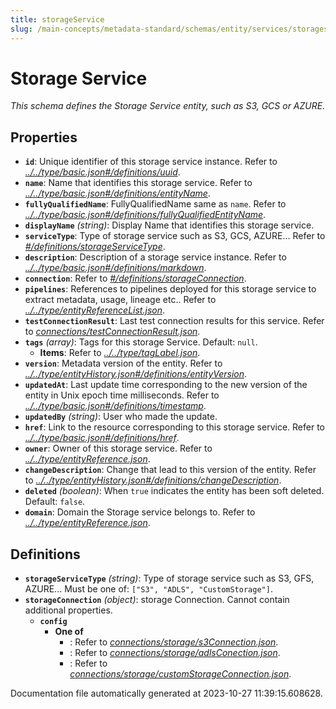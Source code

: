 ```yaml
---
title: storageService
slug: /main-concepts/metadata-standard/schemas/entity/services/storageservice
---
```


# Storage Service

*This schema defines the Storage Service entity, such as S3, GCS or AZURE.*

## Properties

- **`id`**: Unique identifier of this storage service instance. Refer to *[../../type/basic.json#/definitions/uuid](#/../type/basic.json#/definitions/uuid)*.
- **`name`**: Name that identifies this storage service. Refer to *[../../type/basic.json#/definitions/entityName](#/../type/basic.json#/definitions/entityName)*.
- **`fullyQualifiedName`**: FullyQualifiedName same as `name`. Refer to *[../../type/basic.json#/definitions/fullyQualifiedEntityName](#/../type/basic.json#/definitions/fullyQualifiedEntityName)*.
- **`displayName`** *(string)*: Display Name that identifies this storage service.
- **`serviceType`**: Type of storage service such as S3, GCS, AZURE... Refer to *[#/definitions/storageServiceType](#definitions/storageServiceType)*.
- **`description`**: Description of a storage service instance. Refer to *[../../type/basic.json#/definitions/markdown](#/../type/basic.json#/definitions/markdown)*.
- **`connection`**: Refer to *[#/definitions/storageConnection](#definitions/storageConnection)*.
- **`pipelines`**: References to pipelines deployed for this storage service to extract metadata, usage, lineage etc.. Refer to *[../../type/entityReferenceList.json](#/../type/entityReferenceList.json)*.
- **`testConnectionResult`**: Last test connection results for this service. Refer to *[connections/testConnectionResult.json](#nnections/testConnectionResult.json)*.
- **`tags`** *(array)*: Tags for this storage Service. Default: `null`.
  - **Items**: Refer to *[../../type/tagLabel.json](#/../type/tagLabel.json)*.
- **`version`**: Metadata version of the entity. Refer to *[../../type/entityHistory.json#/definitions/entityVersion](#/../type/entityHistory.json#/definitions/entityVersion)*.
- **`updatedAt`**: Last update time corresponding to the new version of the entity in Unix epoch time milliseconds. Refer to *[../../type/basic.json#/definitions/timestamp](#/../type/basic.json#/definitions/timestamp)*.
- **`updatedBy`** *(string)*: User who made the update.
- **`href`**: Link to the resource corresponding to this storage service. Refer to *[../../type/basic.json#/definitions/href](#/../type/basic.json#/definitions/href)*.
- **`owner`**: Owner of this storage service. Refer to *[../../type/entityReference.json](#/../type/entityReference.json)*.
- **`changeDescription`**: Change that lead to this version of the entity. Refer to *[../../type/entityHistory.json#/definitions/changeDescription](#/../type/entityHistory.json#/definitions/changeDescription)*.
- **`deleted`** *(boolean)*: When `true` indicates the entity has been soft deleted. Default: `false`.
- **`domain`**: Domain the Storage service belongs to. Refer to *[../../type/entityReference.json](#/../type/entityReference.json)*.
## Definitions

- <a id="definitions/storageServiceType"></a>**`storageServiceType`** *(string)*: Type of storage service such as S3, GFS, AZURE... Must be one of: `["S3", "ADLS", "CustomStorage"]`.
- <a id="definitions/storageConnection"></a>**`storageConnection`** *(object)*: storage Connection. Cannot contain additional properties.
  - **`config`**
    - **One of**
      - : Refer to *[connections/storage/s3Connection.json](#nnections/storage/s3Connection.json)*.
      - : Refer to *[connections/storage/adlsConection.json](#nnections/storage/adlsConection.json)*.
      - : Refer to *[connections/storage/customStorageConnection.json](#nnections/storage/customStorageConnection.json)*.


Documentation file automatically generated at 2023-10-27 11:39:15.608628.
